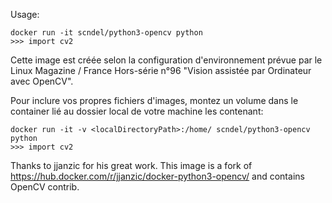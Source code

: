 Usage:

    docker run -it scndel/python3-opencv python
    >>> import cv2

Cette image est créée selon la configuration d'environnement prévue par le Linux Magazine / France Hors-série n°96 "Vision assistée par Ordinateur avec OpenCV".

Pour inclure vos propres fichiers d'images, montez un volume dans le container lié au dossier local de votre machine les contenant:

    docker run -it -v <localDirectoryPath>:/home/ scndel/python3-opencv python
    >>> import cv2

Thanks to jjanzic for his great work. This image is a fork of https://hub.docker.com/r/jjanzic/docker-python3-opencv/ and contains OpenCV contrib.   